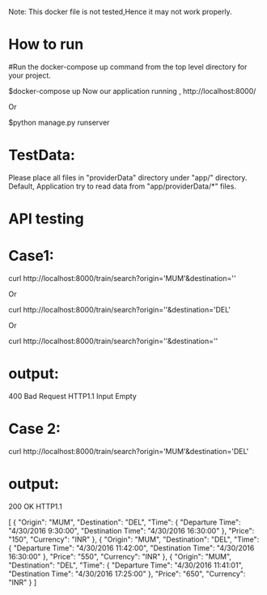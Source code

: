 Note: This docker file is not tested,Hence it may not work properly.


How to run
==========

#Run the docker-compose up command from the top level directory for your project.

$docker-compose up
Now our application running , http://localhost:8000/

Or

$python manage.py runserver

TestData:
=======
Please place all files in "providerData" directory under "app/" directory.
Default, Application try to read data from "app/providerData/*" files.

API testing
===========

Case1:
=====

curl http://localhost:8000/train/search?origin='MUM'&destination=''

Or

curl http://localhost:8000/train/search?origin=''&destination='DEL'

Or

curl http://localhost:8000/train/search?origin=''&destination=''


output:
======
400 Bad Request HTTP1.1
Input Empty


Case 2:
=======
curl http://localhost:8000/train/search?origin='MUM'&destination='DEL'

output:
======
200 OK HTTP1.1

[
  {
    "Origin": "MUM",
    "Destination": "DEL",
    "Time": {
      "Departure Time": "4/30/2016 9:30:00",
      "Destination Time": "4/30/2016 16:30:00"
    },
    "Price": "150",
    "Currency": "INR"
  },
  {
    "Origin": "MUM",
    "Destination": "DEL",
    "Time": {
      "Departure Time": "4/30/2016 11:42:00",
      "Destination Time": "4/30/2016 16:30:00"
    },
    "Price": "550",
    "Currency": "INR"
  },
  {
    "Origin": "MUM",
    "Destination": "DEL",
    "Time": {
      "Departure Time": "4/30/2016 11:41:01",
      "Destination Time": "4/30/2016 17:25:00"
    },
    "Price": "650",
    "Currency": "INR"
  }
]



